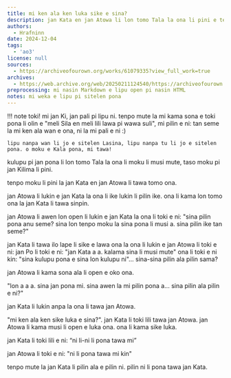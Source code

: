 ```yaml
---
title: mi ken ala ken luka sike e sina?
description: jan Kata en jan Atowa li lon tomo Tala la ona li pini e tenpo moku, taso...jan Kata li nasa lukin.
authors:
  - Hrafninn
date: 2024-12-04
tags:
  - 'ao3'
license: null
sources:
  - https://archiveofourown.org/works/61079335?view_full_work=true
archives:
  - https://web.archive.org/web/20250211124540/https://archiveofourown.org/works/61079335?view_full_work=true
preprocessing: mi nasin Markdown e lipu open pi nasin HTML
notes: mi weka e lipu pi sitelen pona
---
```


!!! note
    toki! mi jan Ki, jan pali pi lipu ni. tenpo mute la mi kama sona e toki pona li olin e "meli Sila en meli lili lawa pi wawa suli", mi pilin e ni: tan seme la mi ken ala wan e ona, ni la mi pali e ni :)

    lipu nanpa wan li jo e sitelen Lasina, lipu nanpa tu li jo e sitelen pona. o moku e Kala pona, mi tawa!


kulupu pi jan pona li lon tomo Tala la ona li moku li musi mute, taso moku pi jan Kilima li pini.

tenpo moku li pini la jan Kata en jan Atowa li tawa tomo ona.

jan Atowa li lukin e jan Kata la ona li ike lukin li pilin ike. ona li kama lon tomo ona la jan Kata li tawa sinpin.

jan Atowa li awen lon open li lukin e jan Kata la ona li toki e ni: "sina pilin pona anu seme? sina lon tenpo moku la sina pona li musi a. sina pilin ike tan seme?"

jan Kata li tawa ilo lape li sike e lawa ona la ona li lukin e jan Atowa li toki e ni: jan Po li toki e ni: "jan Kata a a. kalama sina li musi mute" ona li toki e ni kin: "sina kulupu pona e sina lon kulupu ni"... sina-sina pilin ala pilin sama?

jan Atowa li kama sona ala li open e oko ona.

"lon a a a. sina jan pona mi. sina awen la mi pilin pona a... sina pilin ala pilin e ni?"

jan Kata li lukin anpa la ona li tawa jan Atowa.

"mi ken ala ken sike luka e sina?". jan Kata li toki lili tawa jan Atowa. jan Atowa li kama musi li open e luka ona. ona li kama sike luka.

jan Kata li toki lili e ni: “ni li-ni li pona tawa mi”

jan Atowa li toki e ni: "ni li pona tawa mi kin"

tenpo mute la jan Kata li pilin ala e pilin ni. pilin ni li pona tawa jan Kata.